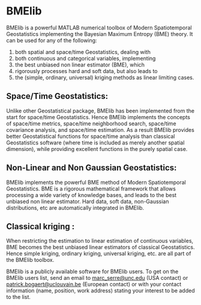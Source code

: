 # BMElib
BMElib is a powerful MATLAB numerical toolbox of Modern Spatiotemporal Geostatistics implementing the Bayesian Maximum Entropy (BME) theory. It can be used for any of the following:
1. both spatial and space/time Geostatistics, dealing with
2. both continuous and categorical variables, implementing
3. the best unbiased non linear estimator (BME), which
4. rigorously processes hard and soft data, but also leads to
5. the (simple, ordinary, universal) kriging methods as linear limiting cases.

## Space/Time Geostatistics:
Unlike other Geostatistical package, BMElib has been implemented from the start for space/time Geostatistics. Hence BMElib implements the concepts of space/time metrics, space/time neighborhood search, space/time covariance analysis, and space/time estimation.  As a result BMElib provides better Geostatistical functions for space/time analysis than classical Geostatistics software (where time is included as merely another spatial dimension), while providing excellent functions in the purely spatial case.

## Non-Linear and Non Gaussian Geostatistics:
BMElib implements the powerful BME method of Modern Spatiotemporal Geostatistics. BME is a rigorous mathematical framework that allows processing a wide variety of knowledge bases, and leads to the best unbiased non linear estimator.  Hard data, soft data, non-Gaussian distributions, etc are automatically integrated in BMElib.

## Classical kriging :
When restricting the estimation to linear estimation of continuous variables, BME becomes the best unbiased linear estimators of classical Geostatistics.  Hence simple kriging, ordinary kriging, universal kriging, etc. are all part of the BMElib toolbox.

BMElib is a publicly available software for BMElib users. To get on the BMElib users list, send an email to marc_serre@unc.edu (USA contact) or patrick.bogaert@uclouvain.be (European contact) or with your contact information (name, position, work address) stating your interest to be added to the list.
